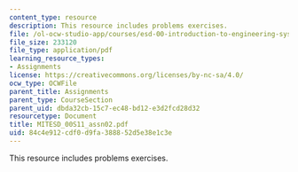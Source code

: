 ```yaml
---
content_type: resource
description: This resource includes problems exercises.
file: /ol-ocw-studio-app/courses/esd-00-introduction-to-engineering-systems-spring-2011/84c4e912cdf0d9fa388852d5e38e1c3e_MITESD_00S11_assn02.pdf
file_size: 233120
file_type: application/pdf
learning_resource_types:
- Assignments
license: https://creativecommons.org/licenses/by-nc-sa/4.0/
ocw_type: OCWFile
parent_title: Assignments
parent_type: CourseSection
parent_uid: dbda32cb-15c7-ec48-bd12-e3d2fcd28d32
resourcetype: Document
title: MITESD_00S11_assn02.pdf
uid: 84c4e912-cdf0-d9fa-3888-52d5e38e1c3e
---
```

This resource includes problems exercises.
